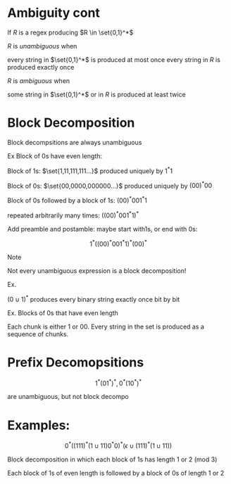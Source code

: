 # Ambiguity cont

If $R$ is a regex producing $R \in \set{0,1}^*$

$R$ is *unambiguous* when 

every string in $\set{0,1}^*$ is produced at most once
every string in $R$ is produced exactly once

$R$ is *ambiguous* when

some string in $\set{0,1}^*$ or in $R$ is produced at least twice

# Block Decomposition

Block decompsitions are always unambiguous

Ex Block of 0s have even length:

Block of 1s: $\set{1,11,111,111...}$ produced uniquely by $1^*1$

Block of 0s: $\set{00,0000,000000...}$ produced uniquely by $(00)^*00$

Block of 0s followed by a block of 1s: $(00)^*001^*1$

repeated arbitrarily many times: $((00)^*001^*1)^*$

Add preamble and postamble: maybe start with1s, or end with 0s:

$$1^*((00)^*001^*1)^*(00)^*$$


> [!note] 
> Not every unambiguous expression is a block decomposition!

Ex.

$(0 \cup 1)^*$ produces every binary string exactly once bit by bit


Ex. Blocks of 0s that have even length

Each chunk is either 1 or 00. Every string in the set is produced as a sequence of chunks.

# Prefix Decomopsitions

$$1^*(01^*)^*, 0^*(10^*)^*$$

are unambiguous, but not block decompo


# Examples:

$$0^*((111)^*(1\cup11)0^*0)^*(\epsilon \cup (111)^* (1 \cup 11))$$

Block decomposition in which each block of 1s has length 1 or 2 (mod 3)


Each block of 1s of even length is followed by a block of 0s of length 1 or 2







